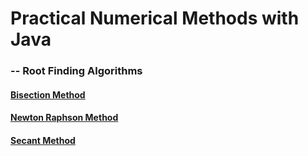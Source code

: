 # Practical Numerical Methods with Java

### -- Root Finding Algorithms
#### [Bisection Method][Root1]
#### [Newton Raphson Method][Root2]
#### [Secant Method][Root3]




 [Root1]: <https://github.com/kevinscaccia/Numerical-Methods-Java/blob/master/rootfinding/BisectionMethod.java>
 [Root2]: <https://github.com/kevinscaccia/Numerical-Methods-Java/blob/master/rootfinding/NewtonRaphsonMethod.java>
  [Root3]: <https://github.com/kevinscaccia/Numerical-Methods-Java/blob/master/rootfinding/SecantMethod.java>
